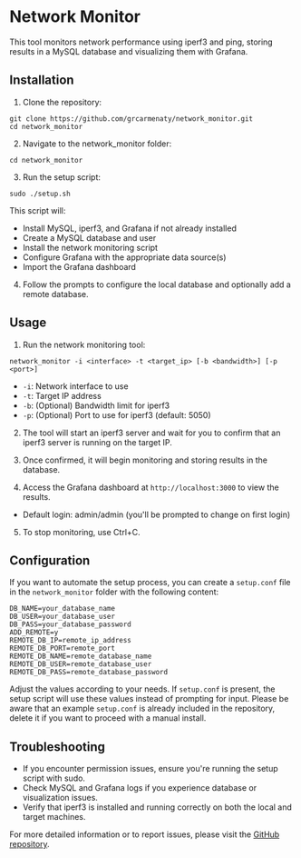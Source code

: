 # Network Monitor

This tool monitors network performance using iperf3 and ping, storing results in a MySQL database and visualizing them with Grafana.

## Installation

1. Clone the repository:

```
git clone https://github.com/grcarmenaty/network_monitor.git
cd network_monitor
```

2. Navigate to the network_monitor folder:

```
cd network_monitor
```

3. Run the setup script:

```
sudo ./setup.sh
```

This script will:
- Install MySQL, iperf3, and Grafana if not already installed
- Create a MySQL database and user
- Install the network monitoring script
- Configure Grafana with the appropriate data source(s)
- Import the Grafana dashboard

4. Follow the prompts to configure the local database and optionally add a remote database.

## Usage

1. Run the network monitoring tool:

```
network_monitor -i <interface> -t <target_ip> [-b <bandwidth>] [-p <port>]
```

- `-i`: Network interface to use
- `-t`: Target IP address
- `-b`: (Optional) Bandwidth limit for iperf3
- `-p`: (Optional) Port to use for iperf3 (default: 5050)

2. The tool will start an iperf3 server and wait for you to confirm that an iperf3 server is running on the target IP.

3. Once confirmed, it will begin monitoring and storing results in the database.

4. Access the Grafana dashboard at `http://localhost:3000` to view the results.
- Default login: admin/admin (you'll be prompted to change on first login)

5. To stop monitoring, use Ctrl+C.

## Configuration

If you want to automate the setup process, you can create a `setup.conf` file in the `network_monitor` folder with the following content:

```
DB_NAME=your_database_name
DB_USER=your_database_user
DB_PASS=your_database_password
ADD_REMOTE=y
REMOTE_DB_IP=remote_ip_address
REMOTE_DB_PORT=remote_port
REMOTE_DB_NAME=remote_database_name
REMOTE_DB_USER=remote_database_user
REMOTE_DB_PASS=remote_database_password
```

Adjust the values according to your needs. If `setup.conf` is present, the setup script will use these values instead of prompting for input. Please be aware that an example `setup.conf` is already included in the repository, delete it if you want to proceed with a manual install.

## Troubleshooting

- If you encounter permission issues, ensure you're running the setup script with sudo.
- Check MySQL and Grafana logs if you experience database or visualization issues.
- Verify that iperf3 is installed and running correctly on both the local and target machines.

For more detailed information or to report issues, please visit the [GitHub repository](https://github.com/grcarmenaty/network_monitor).
